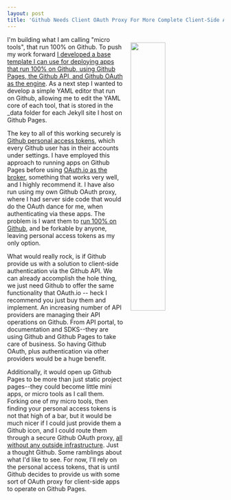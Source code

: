 ```yaml
---
layout: post
title: 'Github Needs Client OAuth Proxy For More Complete Client-Side Apps On Pages'
---
```

<p><img style="padding: 15px;" src="http://kinlane-productions.s3.amazonaws.com/api_evangelist_site/blog/new_personal_access_token.png" alt="" width="40%" align="right" /></p>
<p>I'm building what I am calling "micro tools", that run 100% on Github. To push my work forward <a href="https://kinlane.github.io/github-micro-tool/">I developed a base template I can use for deploying apps that run 100% on Github, using Github Pages, the Github API, and Github OAuth as the engine</a>. As a next step I wanted to develop a simple YAML editor that run on Github, allowing me to edit the YAML core of each tool, that is stored in the _data folder for each Jekyll site I host on Github Pages.</p>
<p>The key to all of this working securely is <a href="https://github.com/settings/tokens">Github personal access tokens</a>, which every Github user has in their accounts under settings. I have employed this approach to running apps on Github Pages before using <a href="http://OAuth.io">OAuth.io as the broker</a>, something that works very well, and I highly recommend it. I have also run using my own Github OAuth proxy, where I had server side code that would do the OAuth dance for me, when authenticating via these apps. The problem is I want them to <span style="text-decoration: underline;">run 100% on Github</span>, and be forkable by anyone, leaving personal access tokens as my only option.</p>
<p>What would really rock, is if Github provide us with a solution to client-side authentication via the Github API. We can already accomplish the hole thing, we just need Github to offer the same functionality that OAuth.io -- heck I recommend you just buy them and implement. An increasing number of API providers are managing their API operations on Github. From API portal, to documentation and SDKS--they are using Github and Github Pages to take care of business. So having Github OAuth, plus authentication via other providers would be a huge benefit.</p>
<p>Additionally, it would open up Github Pages to be more than just static project pages--they could become little mini apps, or micro tools as I call them. Forking one of my micro tools, then finding your personal access tokens is not that high of a bar, but it would be much nicer if I could just provide them a Github icon, and I could route them through a secure Github OAuth proxy, <span style="text-decoration: underline;">all without any outside infrastructure</span>. Just a thought Github. Some ramblings about what I'd like to see. For now, I'll rely on the personal access tokens, that is until Github decides to provide us with some sort of OAuth proxy for client-side apps to operate on Github Pages.</p>